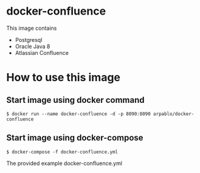 # docker-confluence
This image contains
* Postgresql
* Oracle Java 8
* Atlassian Confluence

# How to use this image

## Start image using docker command 
```console
$ docker run --name docker-confluence -d -p 8090:8090 arpablo/docker-confluence
```

## Start image using docker-compose
```console
$ docker-compose -f docker-confluence.yml
```

The provided example docker-confluence.yml

```console
```



